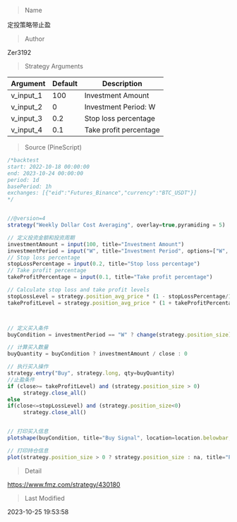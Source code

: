 
> Name

定投策略带止盈

> Author

Zer3192



> Strategy Arguments



|Argument|Default|Description|
|----|----|----|
|v_input_1|100|Investment Amount|
|v_input_2|0|Investment Period: W|M|
|v_input_3|0.2|Stop loss percentage|
|v_input_4|0.1|Take profit percentage|


> Source (PineScript)

``` javascript
/*backtest
start: 2022-10-18 00:00:00
end: 2023-10-24 00:00:00
period: 1d
basePeriod: 1h
exchanges: [{"eid":"Futures_Binance","currency":"BTC_USDT"}]
*/


//@version=4
strategy("Weekly Dollar Cost Averaging", overlay=true,pyramiding = 5)

// 定义投资金额和投资周期
investmentAmount = input(100, title="Investment Amount")
investmentPeriod = input("W", title="Investment Period", options=["W", "M"])
// Stop loss percentage
stopLossPercentage = input(0.2, title="Stop loss percentage")
// Take profit percentage
takeProfitPercentage = input(0.1, title="Take profit percentage")

// Calculate stop loss and take profit levels
stopLossLevel = strategy.position_avg_price * (1 - stopLossPercentage/100)
takeProfitLevel = strategy.position_avg_price * (1 + takeProfitPercentage/100)



// 定义买入条件
buyCondition = investmentPeriod == "W" ? change(strategy.position_size) >= 0 : change(strategy.position_size) <= 0

// 计算买入数量
buyQuantity = buyCondition ? investmentAmount / close : 0

// 执行买入操作
strategy.entry("Buy", strategy.long, qty=buyQuantity)
//止盈条件
if (close>= takeProfitLevel) and (strategy.position_size > 0) 
     strategy.close_all()
else
if(close<=stopLossLevel) and (strategy.position_size<0)
     strategy.close_all()


// 打印买入信息
plotshape(buyCondition, title="Buy Signal", location=location.belowbar, color=color.green, style=shape.labelup, text="Buy")

// 打印持仓信息
plot(strategy.position_size > 0 ? strategy.position_size : na, title="Position Size", color=color.blue, style=plot.style_line, linewidth=2)

```

> Detail

https://www.fmz.com/strategy/430180

> Last Modified

2023-10-25 19:53:58
